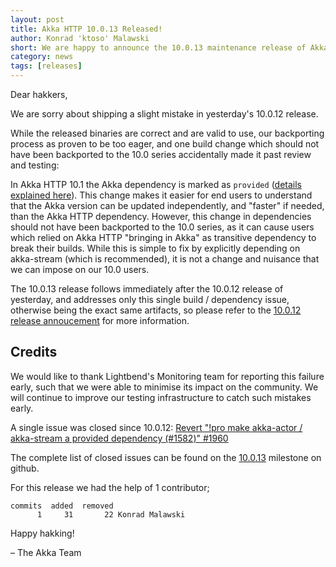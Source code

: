 ```yaml
---
layout: post
title: Akka HTTP 10.0.13 Released!
author: Konrad 'ktoso' Malawski
short: We are happy to announce the 10.0.13 maintenance release of Akka HTTP
category: news
tags: [releases]
---
```


Dear hakkers,

We are sorry about shipping a slight mistake in yesterday's 10.0.12 release. 

While the released binaries are correct and are valid to use, our backporting process as proven to be too eager, and one 
build change which should not have been backported to the 10.0 series accidentally made it past review and testing: 

In Akka HTTP 10.1 the Akka dependency is marked as `provided` ([details explained here](https://akka.io/blog/news/2018/03/08/akka-http-10.1.0-released#akka-is-not-an-explicit-dependency-anymore--removal-of-akka-24-support)). This change makes it easier 
for end users to understand that the Akka version can be updated independently, and "faster" if needed, than the Akka 
HTTP dependency. However, this change in dependencies should not have been backported to the 10.0 series, as it can
cause users which relied on Akka HTTP "bringing in Akka" as transitive dependency to break their builds. While this is 
simple to fix by explicitly depending on akka-stream (which is recommended), it is not a change and nuisance that we can 
impose on our 10.0 users. 

The 10.0.13 release follows immediately after the 10.0.12 release of yesterday, and addresses only this single build / 
dependency issue, otherwise being the exact same artifacts, so please refer to the [10.0.12 release annoucement](https://akka.io/blog/news/2018/03/22/akka-http-10.0.12-released) 
for more information.

## Credits

We would like to thank Lightbend's Monitoring team for reporting this failure early, such that we were able to minimise its impact on the community.
We will continue to improve our testing infrastructure to catch such mistakes early.

A single issue was closed since 10.0.12: [Revert "!pro make akka-actor / akka-stream a provided dependency (#1582)" #1960](https://github.com/akka/akka-http/pull/1960) 

The complete list of closed issues can be found on the [10.0.13](https://github.com/akka/akka-http/milestone/37?closed=1) 
milestone on github.

For this release we had the help of 1 contributor;

```
commits  added  removed
      1     31       22 Konrad Malawski
```

Happy hakking!

– The Akka Team

